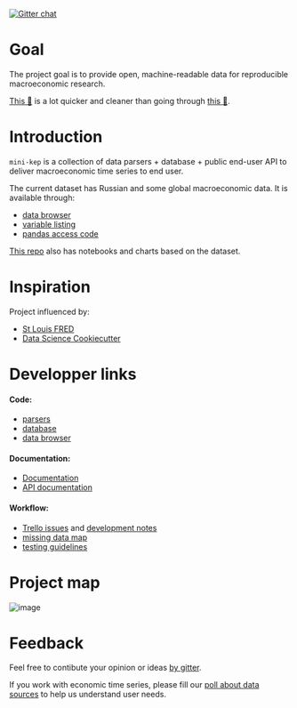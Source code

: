 [![Gitter chat](https://badges.gitter.im/gitterHQ/gitter.png)](https://gitter.im/mini-kep/Lobby)

Goal
====

The project goal is to provide open, machine-readable data for reproducible 
macroeconomic research.

[This :page_with_curl:](http://minikep-db.herokuapp.com/ru/series/GDP/a/yoy/1998/2017) is a lot quicker and cleaner
than going through [this :mountain_bicyclist:](http://www.gks.ru/wps/wcm/connect/rosstat_main/rosstat/ru/statistics/publications/catalog/doc_1140080765391).

Introduction
============

```mini-kep``` is a collection of data parsers + database + public end-user API 
to deliver macroeconomic time series to end user.

The current dataset has Russian and some global macroeconomic data. It is available through:
- [data browser](http://macrodash.herokuapp.com)
- [variable listing](https://github.com/mini-kep/db/blob/master/doc/listing.md)
- [pandas access code](https://github.com/mini-kep/user-charts/blob/master/access.py) 

[This repo](https://github.com/mini-kep/user-charts) also has notebooks and charts based on the dataset. 

Inspiration  
===========

Project influenced by:
- [St Louis FRED](https://fred.stlouisfed.org) 
- [Data Science Cookiecutter](https://drivendata.github.io/cookiecutter-data-science)


Developper links  
================

#### Code:
- [parsers](https://github.com/mini-kep/parsers)
- [database](https://github.com/mini-kep/db)
- [data browser](https://github.com/mini-kep/frontend-dash)  

#### Documentation:
- [Documentation](https://mini-kep.github.io/documentation)
- [API documentation](https://github.com/mini-kep/db/blob/master/README.md)

#### Workflow:
- [Trello issues](https://trello.com/b/ioHBMwH7/minikep) and [development notes](DEV.md) 
- [missing data map](https://github.com/mini-kep/datamap/blob/master/minikep_missing_values.ipynb) 
- [testing guidelines](https://github.com/mini-kep/guidelines/blob/master/testing.md)

Project map 
===========

![image](https://user-images.githubusercontent.com/9265326/33287171-de70bbf6-d3c8-11e7-8319-b4d69007fddb.png)


Feedback
========

Feel free to contibute your opinion or ideas [by gitter](https://gitter.im/mini-kep/Lobby).

If you work with economic time series, please fill our [poll about data sources](https://goo.gl/2wY43R)
to help us understand user needs.

